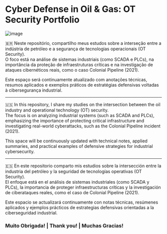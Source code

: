 # Cyber Defense in Oil & Gas: OT Security Portfolio

![image](https://github.com/user-attachments/assets/9b92edfa-2a3c-4c8f-aa27-d4ea2f0a2bd8)


 
🇧🇷 Neste repositório, compartilho meus estudos sobre a interseção entre a indústria de petróleo e a segurança de tecnologias operacionais (OT Security).  
O foco está na análise de sistemas industriais (como SCADA e PLCs), na importância da proteção de infraestruturas críticas e na investigação de ataques cibernéticos reais, como o caso Colonial Pipeline (2021).  

Este espaço será continuamente atualizado com anotações técnicas, resumos aplicados e exemplos práticos de estratégias defensivas voltadas à cibersegurança industrial.

---

🇺🇸 In this repository, I share my studies on the intersection between the oil industry and operational technology (OT) security.  
The focus is on analyzing industrial systems (such as SCADA and PLCs), emphasizing the importance of protecting critical infrastructure and investigating real-world cyberattacks, such as the Colonial Pipeline incident (2021).  

This space will be continuously updated with technical notes, applied summaries, and practical examples of defensive strategies for industrial cybersecurity.

---

🇪🇸 En este repositorio comparto mis estudios sobre la intersección entre la industria del petróleo y la seguridad de tecnologías operativas (OT Security).  
El enfoque está en el análisis de sistemas industriales (como SCADA y PLCs), la importancia de proteger infraestructuras críticas y la investigación de ciberataques reales, como el caso de Colonial Pipeline (2021).  

Este espacio se actualizará continuamente con notas técnicas, resúmenes aplicados y ejemplos prácticos de estrategias defensivas orientadas a la ciberseguridad industrial.


### Muito Obrigada! | Thank you! | Muchas Gracias!
